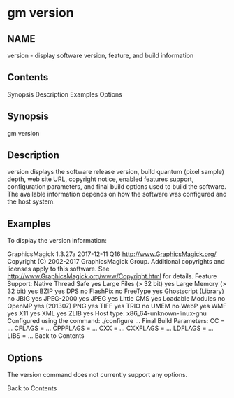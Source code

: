 
# gm version

## NAME

version - display software version, feature, and build information

## Contents

Synopsis
Description
Examples
Options

## Synopsis

gm version

## Description

version displays the software release version, build quantum (pixel sample) depth, web site URL, copyright notice, enabled features support, configuration parameters, and final build options used to build the software. The available information depends on how the software was configured and the host system.

## Examples

To display the version information:

  GraphicsMagick 1.3.27a 2017-12-11 Q16 http://www.GraphicsMagick.org/
  Copyright (C) 2002-2017 GraphicsMagick Group.
  Additional copyrights and licenses apply to this software.
  See http://www.GraphicsMagick.org/www/Copyright.html for details.
  Feature Support:
    Native Thread Safe       yes
    Large Files (> 32 bit)   yes
    Large Memory (> 32 bit)  yes
    BZIP                     yes
    DPS                      no
    FlashPix                 no
    FreeType                 yes
    Ghostscript (Library)    no
    JBIG                     yes
    JPEG-2000                yes
    JPEG                     yes
    Little CMS               yes
    Loadable Modules         no
    OpenMP                   yes (201307)
    PNG                      yes
    TIFF                     yes
    TRIO                     no
    UMEM                     no
    WebP                     yes
    WMF                      yes
    X11                      yes
    XML                      yes
    ZLIB                     yes
  Host type: x86_64-unknown-linux-gnu
  Configured using the command:
    ./configure  ...
  Final Build Parameters:
    CC       = ...
    CFLAGS   = ...
    CPPFLAGS = ...
    CXX      = ...
    CXXFLAGS = ...
    LDFLAGS  = ...
    LIBS     = ...
Back to Contents  

## Options

The version command does not currently support any options.

Back to Contents  